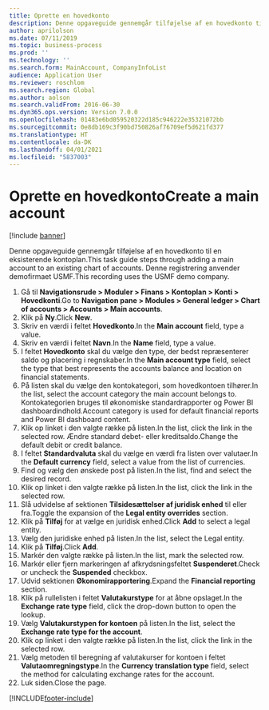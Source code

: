 ```yaml
---
title: Oprette en hovedkonto
description: Denne opgaveguide gennemgår tilføjelse af en hovedkonto til en eksisterende kontoplan.
author: aprilolson
ms.date: 07/11/2019
ms.topic: business-process
ms.prod: ''
ms.technology: ''
ms.search.form: MainAccount, CompanyInfoList
audience: Application User
ms.reviewer: roschlom
ms.search.region: Global
ms.author: aolson
ms.search.validFrom: 2016-06-30
ms.dyn365.ops.version: Version 7.0.0
ms.openlocfilehash: 01483e6bd059520322d185c946222e35321072bb
ms.sourcegitcommit: 0e8db169c3f90bd750826af76709ef5d621fd377
ms.translationtype: HT
ms.contentlocale: da-DK
ms.lasthandoff: 04/01/2021
ms.locfileid: "5837003"
---
```

# <a name="create-a-main-account"></a><span data-ttu-id="d106b-103">Oprette en hovedkonto</span><span class="sxs-lookup"><span data-stu-id="d106b-103">Create a main account</span></span>

[!include [banner](../../includes/banner.md)]

<span data-ttu-id="d106b-104">Denne opgaveguide gennemgår tilføjelse af en hovedkonto til en eksisterende kontoplan.</span><span class="sxs-lookup"><span data-stu-id="d106b-104">This task guide steps through adding a main account to an existing chart of accounts.</span></span> <span data-ttu-id="d106b-105">Denne registrering anvender demofirmaet USMF.</span><span class="sxs-lookup"><span data-stu-id="d106b-105">This recording uses the USMF demo company.</span></span>  

1. <span data-ttu-id="d106b-106">Gå til **Navigationsrude > Moduler > Finans > Kontoplan > Konti > Hovedkonti**.</span><span class="sxs-lookup"><span data-stu-id="d106b-106">Go to **Navigation pane > Modules > General ledger > Chart of accounts > Accounts > Main accounts**.</span></span>
2. <span data-ttu-id="d106b-107">Klik på **Ny**.</span><span class="sxs-lookup"><span data-stu-id="d106b-107">Click **New**.</span></span>
3. <span data-ttu-id="d106b-108">Skriv en værdi i feltet **Hovedkonto**.</span><span class="sxs-lookup"><span data-stu-id="d106b-108">In the **Main account** field, type a value.</span></span>
4. <span data-ttu-id="d106b-109">Skriv en værdi i feltet **Navn**.</span><span class="sxs-lookup"><span data-stu-id="d106b-109">In the **Name** field, type a value.</span></span>
5. <span data-ttu-id="d106b-110">I feltet **Hovedkonto** skal du vælge den type, der bedst repræsenterer saldo og placering i regnskaber.</span><span class="sxs-lookup"><span data-stu-id="d106b-110">In the **Main account type** field, select the type that best represents the accounts balance and location on financial statements.</span></span>
6. <span data-ttu-id="d106b-111">På listen skal du vælge den kontokategori, som hovedkontoen tilhører.</span><span class="sxs-lookup"><span data-stu-id="d106b-111">In the list, select the account category the main account belongs to.</span></span> <span data-ttu-id="d106b-112">Kontokategorien bruges til økonomiske standardrapporter og Power BI dashboardindhold.</span><span class="sxs-lookup"><span data-stu-id="d106b-112">Account category is used for default financial reports and Power BI dashboard content.</span></span>  
7. <span data-ttu-id="d106b-113">Klik op linket i den valgte række på listen.</span><span class="sxs-lookup"><span data-stu-id="d106b-113">In the list, click the link in the selected row.</span></span> <span data-ttu-id="d106b-114">Ændre standard debet- eller kreditsaldo.</span><span class="sxs-lookup"><span data-stu-id="d106b-114">Change the default debit or credit balance.</span></span>  
8. <span data-ttu-id="d106b-115">I feltet **Standardvaluta** skal du vælge en værdi fra listen over valutaer.</span><span class="sxs-lookup"><span data-stu-id="d106b-115">In the **Default currency** field, select a value from the list of currencies.</span></span>
9. <span data-ttu-id="d106b-116">Find og vælg den ønskede post på listen.</span><span class="sxs-lookup"><span data-stu-id="d106b-116">In the list, find and select the desired record.</span></span>
10. <span data-ttu-id="d106b-117">Klik op linket i den valgte række på listen.</span><span class="sxs-lookup"><span data-stu-id="d106b-117">In the list, click the link in the selected row.</span></span>
11. <span data-ttu-id="d106b-118">Slå udvidelse af sektionen **Tilsidesættelser af juridisk enhed** til eller fra.</span><span class="sxs-lookup"><span data-stu-id="d106b-118">Toggle the expansion of the **Legal entity overrides** section.</span></span>
12. <span data-ttu-id="d106b-119">Klik på **Tilføj** for at vælge en juridisk enhed.</span><span class="sxs-lookup"><span data-stu-id="d106b-119">Click **Add** to select a legal entity.</span></span>
13. <span data-ttu-id="d106b-120">Vælg den juridiske enhed på listen.</span><span class="sxs-lookup"><span data-stu-id="d106b-120">In the list, select the Legal entity.</span></span>
14. <span data-ttu-id="d106b-121">Klik på **Tilføj**.</span><span class="sxs-lookup"><span data-stu-id="d106b-121">Click **Add**.</span></span>
15. <span data-ttu-id="d106b-122">Markér den valgte række på listen.</span><span class="sxs-lookup"><span data-stu-id="d106b-122">In the list, mark the selected row.</span></span>
16. <span data-ttu-id="d106b-123">Markér eller fjern markeringen af afkrydsningsfeltet **Suspenderet**.</span><span class="sxs-lookup"><span data-stu-id="d106b-123">Check or uncheck the **Suspended** checkbox.</span></span>
17. <span data-ttu-id="d106b-124">Udvid sektionen **Økonomirapportering**.</span><span class="sxs-lookup"><span data-stu-id="d106b-124">Expand the **Financial reporting** section.</span></span>
18. <span data-ttu-id="d106b-125">Klik på rullelisten i feltet **Valutakurstype** for at åbne opslaget.</span><span class="sxs-lookup"><span data-stu-id="d106b-125">In the **Exchange rate type** field, click the drop-down button to open the lookup.</span></span>
19. <span data-ttu-id="d106b-126">Vælg **Valutakurstypen for kontoen** på listen.</span><span class="sxs-lookup"><span data-stu-id="d106b-126">In the list, select the **Exchange rate type for the account**.</span></span>
20. <span data-ttu-id="d106b-127">Klik op linket i den valgte række på listen.</span><span class="sxs-lookup"><span data-stu-id="d106b-127">In the list, click the link in the selected row.</span></span>
21. <span data-ttu-id="d106b-128">Vælg metoden til beregning af valutakurser for kontoen i feltet **Valutaomregningstype**.</span><span class="sxs-lookup"><span data-stu-id="d106b-128">In the **Currency translation type** field, select the method for calculating exchange rates for the account.</span></span>
22. <span data-ttu-id="d106b-129">Luk siden.</span><span class="sxs-lookup"><span data-stu-id="d106b-129">Close the page.</span></span>



[!INCLUDE[footer-include](../../../includes/footer-banner.md)]